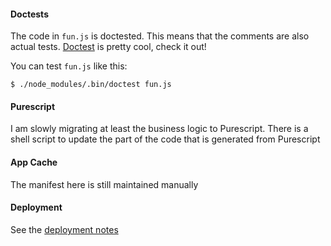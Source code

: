 #### Doctests

The code in `fun.js` is doctested. This means that the comments are
also actual tests. [Doctest](https://github.com/davidchambers/doctest)
is pretty cool, check it out!

You can test `fun.js` like this:

    $ ./node_modules/.bin/doctest fun.js 

#### Purescript

I am slowly migrating at least the business logic to Purescript. There
is a shell script to update the part of the code that is generated
from Purescript

#### App Cache

The manifest here is still maintained manually

#### Deployment

See the [deployment notes](deployment.md)